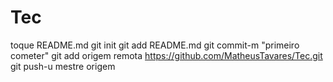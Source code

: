 Tec
===
toque README.md
git init
git add README.md
git commit-m "primeiro cometer"
git add origem remota https://github.com/MatheusTavares/Tec.git 
git push-u mestre origem
